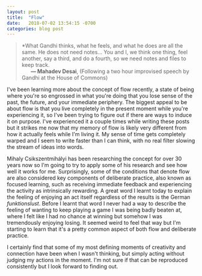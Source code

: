 ```yaml
---
layout: post
title:  "Flow"
date:   2018-07-02 13:54:15 -0700
categories: blog post
---
```


>*What Gandhi thinks, what he feels, and what he does are all the same. He does not need notes... You and I, we think one thing, feel another, say a third, and do a fourth, so we need notes and files to keep track.  
>&nbsp;&nbsp;&nbsp;&nbsp;&nbsp;&nbsp;__&mdash; Mahadev Desai__, (Following a two hour improvised speech by Gandhi at the House of Commons)

I've been learning more about the concept of flow recently, a state of being where you're so engrossed in what you're doing that you lose sense of the past, the future, and your immediate periphery. The biggest appeal to be about flow is that you live completely in the present moment while you're experiencing it, so I've been trying to figure out if there are ways to induce it on purpose. I've experienced it a couple times while writing these posts but it strikes me now that my memory of flow is likely very different from how it actually feels while I'm living it. My sense of time gets completely warped and I seem to write faster than I can think, with no real filter slowing the stream of ideas into words. 

Mihaly Csikszentmihályi has been researching the concept for over 30 years now so I'm going to try to apply some of his research and see how well it works for me. Surprisingly, some of the conditions that denote flow are also considered key components of deliberate practice, also known as focused learning, such as receiving immediate feedback and experiencing the activity as intrinsically rewarding. A great word I learnt today to explain the feeling of enjoying an act itself regardless of the results is the German *funktionslust*. Before I learnt that word I never had a way to describe the feeling of wanting to keep playing a game I was being badly beaten at, where I felt like I had no chance at winning but somehow I was tremendously enjoying losing. It seemed weird to feel that way but I'm starting to learn that it's a pretty common aspect of both flow and deliberate practice. 

I certainly find that some of my most defining moments of creativity and connection have been when I wasn't thinking, but simply acting without judging my actions in the moment. I'm not sure if that can be reproduced consistently but I look forward to finding out.












